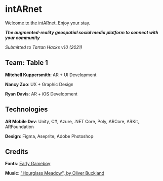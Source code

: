 # intARnet

[Welcome to the intARnet. Enjoy your stay.](https://youtu.be/2WW6OzM3Tsc)

_**The augmented-reality geospatial social media platform to connect with your community**_

_Submitted to Tartan Hacks v10 (2021)_

## Team: Table 1
**Mitchell Kuppersmith**: AR + UI Development

**Nancy Zuo**: UX + Graphic Design

**Ryan Davis**: AR + iOS Development 

## Technologies
**AR Mobile Dev**: Unity, C#, Azure, .NET Core, Poly, ARCore, ARKit, ARFoundation

**Design**: Figma, Aseprite, Adobe Photoshop

## Credits
**Fonts**: [Early Gameboy](https://www.dafont.com/early-gameboy.font)

**Music**: ["Hourglass Meadow", by Oliver Buckland](https://www.youtube.com/watch?v=Urs2oS83Cw0)
